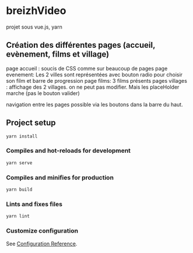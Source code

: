 # breizhVideo

projet sous vue.js, yarn

Création des différentes pages (accueil, evènement, films et village)
---
page accueil : soucis de CSS comme sur beaucoup de pages
page evenement: Les 2 villes sont représentées avec bouton radio pour choisir son film et barre de progression
page films: 3 films présents
pages villages : affichage des 2 villages. on ne peut pas modifier. Mais les placeHolder marche (pas le bouton valider)

navigation entre les pages possible via les boutons dans la barre du haut.


## Project setup

```
yarn install

```

### Compiles and hot-reloads for development

```
yarn serve
```

### Compiles and minifies for production

```
yarn build

```

### Lints and fixes files
```
yarn lint
```

### Customize configuration
See [Configuration Reference](https://cli.vuejs.org/config/).
